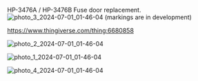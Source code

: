 HP-3476A / HP-3476B Fuse door replacement.
![photo_3_2024-07-01_01-46-04](https://github.com/SzelesPeter/HP-3476A/assets/128534785/f05eb7f3-371c-4d84-93cf-df5972f264b5)
(markings are in development)


https://www.thingiverse.com/thing:6680858


![photo_2_2024-07-01_01-46-04](https://github.com/SzelesPeter/HP-3476A/assets/128534785/b5ce7074-d132-4b69-9d10-ebe22ccc8bf8)

![photo_1_2024-07-01_01-46-04](https://github.com/SzelesPeter/HP-3476A/assets/128534785/5543efa1-f8cb-4364-bf69-f84f231709c9)

![photo_4_2024-07-01_01-46-04](https://github.com/SzelesPeter/HP-3476A/assets/128534785/60875245-1461-4566-a7fa-5459a8eab7eb)



